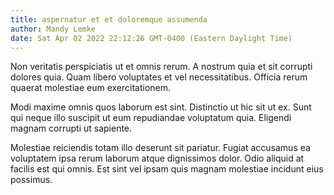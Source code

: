 ```yaml
---
title: aspernatur et et doloremque assumenda
author: Mandy Lemke
date: Sat Apr 02 2022 22:12:26 GMT-0400 (Eastern Daylight Time)
---
```

Non veritatis perspiciatis ut et omnis rerum. A nostrum quia et sit corrupti dolores quia. Quam libero voluptates et vel necessitatibus. Officia rerum quaerat molestiae eum exercitationem.

 Modi maxime omnis quos laborum est sint. Distinctio ut hic sit ut ex. Sunt qui neque illo suscipit ut eum repudiandae voluptatum quia. Eligendi magnam corrupti ut sapiente.

 Molestiae reiciendis totam illo deserunt sit pariatur. Fugiat accusamus ea voluptatem ipsa rerum laborum atque dignissimos dolor. Odio aliquid at facilis est qui omnis. Est sint vel ipsam quis magnam molestiae incidunt eius possimus.